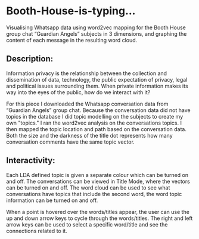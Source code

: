 # Booth-House-is-typing...
Visualising Whatsapp data using word2vec mapping for the Booth House group chat “Guardian Angels” subjects in 3 dimensions, and graphing the content of each message in the resulting word cloud.

## Description:
Information privacy is the relationship between the collection and dissemination of data, technology, the public expectation of privacy, legal and political issues surrounding them. When private information makes its way into the eyes of the public, how do we interact with it?  

For this piece I downloaded the Whatsapp conversation data from “Guardian Angels” group chat. Because the conversation data did not have topics in the database I did topic modelling on the subjects to create my own "topics." I ran the word2vec analysis on the conversations topics. I then mapped the topic location and path based on the conversation data. Both the size and the darkness of the title dot represents how many conversation comments have the same topic vector.

## Interactivity:
Each LDA defined topic is given a separate colour which can be turned on and off. The conversations can be viewed in Title Mode, where the vectors can be turned on and off.
The word cloud can be used to see what conversations have topics that include the second word, the word topic information can be turned on and off.

When a point is hovered over the words/titles appear, the user can use the up and down arrow keys to cycle through the words/titles. The right and left arrow keys can be used to select a specific word/title and see the connections related to it.
